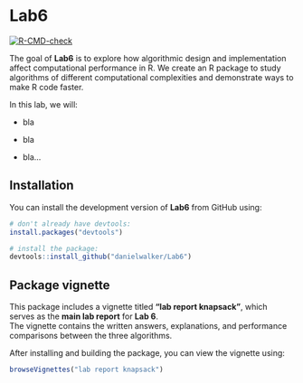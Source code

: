 
<!-- README.md is generated from README.Rmd. Please edit that file -->
<!-- README.md is generated from README.Rmd. Please edit that file -->

# Lab6

<!-- badges: start -->
[![R-CMD-check](https://github.com/DanielWalkerTunek/Lab6/actions/workflows/R-CMD-check.yaml/badge.svg)](https://github.com/DanielWalkerTunek/Lab6/actions/workflows/R-CMD-check.yaml)
<!-- badges: end -->

The goal of **Lab6** is to explore how algorithmic design and
implementation affect computational performance in R. We create an R
package to study algorithms of different computational complexities and
demonstrate ways to make R code faster.

In this lab, we will:

- bla

- bla

- bla…

## Installation

You can install the development version of **Lab6** from GitHub using:

``` r
# don't already have devtools:
install.packages("devtools")

# install the package:
devtools::install_github("danielwalker/Lab6")
```

## Package vignette

This package includes a vignette titled **“lab report knapsack”**, which
serves as the **main lab report** for **Lab 6**.  
The vignette contains the written answers, explanations, and performance
comparisons between the three algorithms.

After installing and building the package, you can view the vignette
using:

``` r
browseVignettes("lab report knapsack")
```
